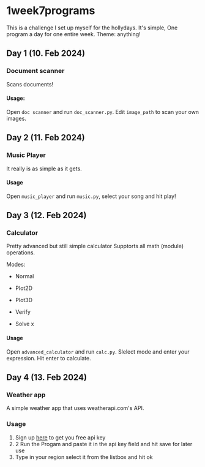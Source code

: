 # 1week7programs

This is a challenge I set up myself for the hollydays. It's simple, One program a day for one entire week. 
Theme: anything!


## Day 1 (10. Feb 2024)
### Document scanner
Scans documents! 

#### Usage:

Open `doc scanner` and run `doc_scanner.py`. Edit `image_path` to scan your own images.


## Day 2 (11. Feb 2024)
### Music Player
It really is as simple as it gets.

#### Usage
Open `music_player` and run `music.py`, select your song and hit play!

## Day 3 (12. Feb 2024)
### Calculator
Pretty advanced but still simple calculator
Supptorts all math (module) operations.

Modes:

- Normal

- Plot2D

- Plot3D

- Verify

- Solve x

#### Usage
Open `advanced_calculator` and run `calc.py`.
Slelect mode and enter your expression. Hit enter to calculate.

## Day 4 (13. Feb 2024)
### Weather app
A simple weather app that uses weatherapi.com's API.
### Usage
1. Sign up [here](https://www.weatherapi.com/signup.aspx) to get you free api key
2. 2 Run the Progam and paste it in the api key field and hit save for later use
3. Type in your region select it from the listbox and hit ok

